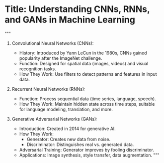 # Title: Understanding CNNs, RNNs, and GANs in Machine Learning

"""
1. Convolutional Neural Networks (CNNs):
   - History: Introduced by Yann LeCun in the 1980s, CNNs gained popularity after the ImageNet challenge.
   - Function: Designed for spatial data (images, videos) and visual recognition tasks.
   - How They Work: Use filters to detect patterns and features in input data.

2. Recurrent Neural Networks (RNNs):
   - Function: Process sequential data (time series, language, speech).
   - How They Work: Maintain hidden state across time steps, suitable for language modeling, translation, and more.

3. Generative Adversarial Networks (GANs):
   - Introduction: Created in 2014 for generative AI.
   - How They Work:
     - Generator: Creates new data from noise.
     - Discriminator: Distinguishes real vs. generated data.
   - Adversarial Training: Generator improves by fooling discriminator.
   - Applications: Image synthesis, style transfer, data augmentation.
"""

